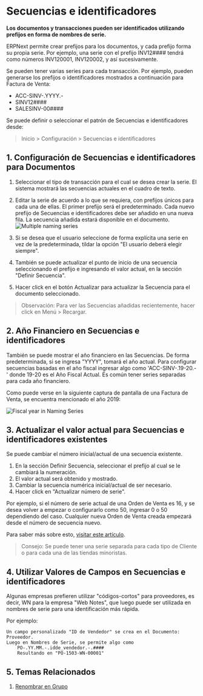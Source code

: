 <!-- add-breadcrumbs -->
# Secuencias e identificadores

**Los documentos y transacciones pueden ser identificados utilizando prefijos en forma de nombres de serie.**

ERPNext permite crear prefijos para los documentos, y cada prefijo forma su propia serie. Por ejemplo, una serie con el prefijo INV12#### tendrá como números INV120001, INV120002, y así sucesivamente.

Se pueden tener varias series para cada transacción. Por ejemplo, pueden generarse los prefijos o identificadores mostrados a continuación para Factura de Venta: 

* ACC-SINV-.YYYY.-
* SINV12####
* SALESINV-00####

Se puede definir o seleccionar el patrón de Secuencias e identificadores desde:

> Inicio > Configuración > Secuencias e identificadores

## 1. Configuración de Secuencias e identificadores para Documentos

1. Seleccionar el tipo de transacción para el cual se desea crear la serie. El sistema mostrará las secuencias actuales en el cuadro de texto.  
2. Editar la serie de acuerdo a lo que se requiera, con prefijos únicos para cada una de ellas.
  El primer prefijo será el predeterminado. Cada nuevo prefijo de Secuencias e identificadores debe ser añadido en una nueva fila. La secuencia añadida estará disponible en el documento. 
  ![Multiple naming series](/docs/assets/img/setup/settings/multiple-naming-series.gif)
  
3. Si se desea que el usuario seleccione de forma explícita una serie en vez de la predeterminada, tildar la opción "El usuario deberá elegir siempre".

1. También se puede actualizar el punto de inicio de una secuencia seleccionando el prefijo e ingresando el valor actual, en la sección "Definir Secuencia". 

1. Hacer click en el botón Actualizar para actualizar la Secuencia para el documento seleccionado. 

> Observación: Para ver las Secuencias añadidas recientemente, hacer click en Menú > Recargar.

## 2. Año Financiero en Secuencias e identificadores

También se puede mostrar el año financiero en las Secuencias. De forma predeterminada, si se ingresa "YYYY", tomará el año actual. Para configurar secuencias basadas en el año fiscal ingresar algo como 'ACC-SINV-.19-20.-' donde 19-20 es el Año Fiscal Actual. Es común tener series separadas para cada año financiero. 

Como puede verse en la siguiente captura de pantalla de una Factura de Venta, se encuentra mencionado el año 2019: 

![Fiscal year in Naming Series](/docs/assets/img/setup/settings/year-naming-series.png)


## 3. Actualizar el valor actual para Secuencias e identificadores existentes

Se puede cambiar el número inicial/actual de una secuencia existente. 

1. En la sección Definir Secuencia, seleccionar el prefijo al cual se le cambiará la numeración. 
1. El valor actual será obtenido y mostrado.
1. Cambiar la secuencia numérica inicial/actual de ser necesario. 
1. Hacer click en "Actualizar número de serie".

Por ejemplo, si el número de serie actual de una Orden de Venta es 16, y se desea volver a empezar o configurarlo como 50, ingresar 0 o 50 dependiendo del caso. Cualquier nueva Orden de Venta creada empezará desde el número de secuencia nuevo. 

Para saber más sobre esto, [visitar este artículo](/docs/user/manual/es/setting-up/articles/naming-series-current-value).

> Consejo: Se puede tener una serie separada para cada tipo de Cliente o para cada una de las tiendas minoristas. 

## 4. Utilizar Valores de Campos en Secuencias e identificadores

Algunas empresas prefieren utilizar "códigos-cortos" para proveedores, es decir, WN para la empresa "Web Notes", que luego puede ser utilizada en nombres de serie para una identificación más rápida.  
 
Por ejemplo:

    Un campo personalizado "ID de Vendedor" se crea en el Documento: Proveedor.
    Luego en Nombres de Serie, se permite algo como
        PO-.YY.MM.-.idde_vendedor.-.####
        Resultando en "PO-1503-WN-00001"

## 5. Temas Relacionados
1. [Renombrar en Grupo](/docs/user/manual/es/setting-up/settings/bulk-rename)
